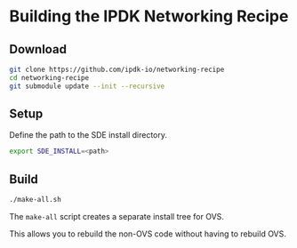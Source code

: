 # Building the IPDK Networking Recipe

## Download

```bash
git clone https://github.com/ipdk-io/networking-recipe
cd networking-recipe
git submodule update --init --recursive
```

## Setup

Define the path to the SDE install directory.

```bash
export SDE_INSTALL=<path>
```

## Build

```bash
./make-all.sh
```

The `make-all` script creates a separate install tree for OVS.

This allows you to rebuild the non-OVS code without having to rebuild OVS.

